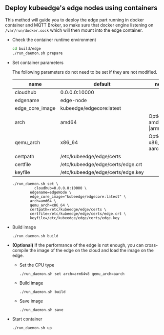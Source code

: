 ## Deploy kubeedge's edge nodes using containers

This method will guide you to deploy the edge part running in docker
container and MQTT Broker, so make sure that docker engine listening on
`/var/run/docker.sock` which will then mount into the edge container.

+ Check the container runtime environment
  ```bash
  cd build/edge
  ./run_daemon.sh prepare
  ```

+ Set container parameters

  The following parameters do not need to be set if they are not modified.

  | name            | default                           | note                      |
  | --------------- | --------------------------------- | ------------------------- |
  | cloudhub        | 0.0.0.0:10000                     |                           |
  | edgename        | edge-node                         |                           |
  | edge_core_image | kubeedge/edgecore:latest          |                           |
  | arch            | amd64                             | Optional: amd64 \|arm64v8 |
  | qemu_arch       | x86_64                            | Optional: x86_64 \| aarch |
  | certpath        | /etc/kubeedge/edge/certs          |                           |
  | certfile        | /etc/kubeedge/edge/certs/edge.crt |                           |
  | keyfile         | /etc/kubeedge/edge/certs/edge.key |                           |

  ```shell
  ./run_daemon.sh set \
  		    cloudhub=0.0.0.0:10000 \
          edgename=edgeNode \
          edge_core_image="kubeedge/edgecore:latest" \
          arch=amd64 \
          qemu_arch=x86_64 \
          certpath=/etc/kubeedge/edge/certs \
          certfile=/etc/kubeedge/edge/certs/edge.crt \
          keyfile=/etc/kubeedge/edge/certs/edge.key
  ```

+ Build image

  ```
  ./run_daemon.sh build
  ```

+ **(Optional)** If the performance of the edge is not enough, you can cross-compile the image of the edge on the cloud and load the image on the edge.

  - Set the CPU type

    ```
    ./run_daemon.sh set arch=arm64v8 qemu_arch=aarch
    ```
  - Build image
    ```
    ./run_daemon.sh build
    ```
  - Save image
    ```
    ./run_daemon.sh save
    ```

+ Start container
  ```
  ./run_daemon.sh up
  ```
